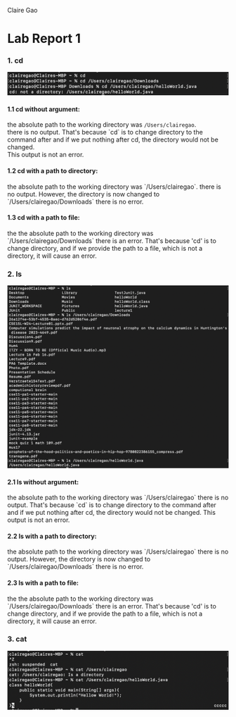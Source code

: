 Claire Gao
	<h1>Lab Report 1</h1>
<h3>1. cd</h3>

![Image](cd.jpg)

<h4>1.1 cd without argument:</h4>
the absolute path to the working directory was <code>/Users/clairegao</code>.<br>
there is no output. That's because `cd` is to change directory to the command after and if we put nothing after cd, the directory would not be changed. <br>
This output is not an error.

<h4>1.2 cd with a path to directory:</h4>
the absolute path to the working directory was `/Users/clairegao`.
there is no output. However, the directory is now changed to `/Users/clairegao/Downloads`
there is no error.

<h4>1.3 cd with a path to file:</h4>
the the absolute path to the working directory was `/Users/clairegao/Downloads`
there is an error. That's because 'cd' is to change directory, and if we provide the path to a file, which is not a directory, it will cause an error. 
   
<h3>2. ls</h3>
   
   ![Image](ls.jpg)

<h4>2.1 ls without argument:</h4>
the absolute path to the working directory was `/Users/clairegao` 
there is no output. That's because `cd` is to change directory to the command after and if we put nothing after cd, the directory would not be changed. 
This output is not an error.

<h4>2.2 ls with a path to directory:</h4>
the absolute path to the working directory was `/Users/clairegao`
there is no output. However, the directory is now changed to `/Users/clairegao/Downloads`
there is no error.

<h4>2.3 ls with a path to file:</h4>
the the absolute path to the working directory was `/Users/clairegao/Downloads`
there is an error. That's because 'cd' is to change directory, and if we provide the path to a file, which is not a directory, it will cause an error. 


<h3>3. cat</h3>

   ![Image](cat.jpg)

